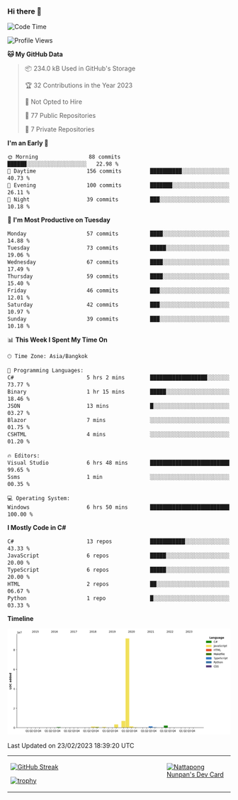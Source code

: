 ### Hi there 👋

<!--START_SECTION:waka-->
![Code Time](http://img.shields.io/badge/Code%20Time-449%20hrs%2036%20mins-blue)

![Profile Views](http://img.shields.io/badge/Profile%20Views-0-blue)

**🐱 My GitHub Data** 

> 📦 234.0 kB Used in GitHub's Storage 
 > 
> 🏆 32 Contributions in the Year 2023
 > 
> 🚫 Not Opted to Hire
 > 
> 📜 77 Public Repositories 
 > 
> 🔑 7 Private Repositories 
 > 
**I'm an Early 🐤** 

```text
🌞 Morning                88 commits          ██████░░░░░░░░░░░░░░░░░░░   22.98 % 
🌆 Daytime                156 commits         ██████████░░░░░░░░░░░░░░░   40.73 % 
🌃 Evening                100 commits         ███████░░░░░░░░░░░░░░░░░░   26.11 % 
🌙 Night                  39 commits          ███░░░░░░░░░░░░░░░░░░░░░░   10.18 % 
```
📅 **I'm Most Productive on Tuesday** 

```text
Monday                   57 commits          ████░░░░░░░░░░░░░░░░░░░░░   14.88 % 
Tuesday                  73 commits          █████░░░░░░░░░░░░░░░░░░░░   19.06 % 
Wednesday                67 commits          ████░░░░░░░░░░░░░░░░░░░░░   17.49 % 
Thursday                 59 commits          ████░░░░░░░░░░░░░░░░░░░░░   15.40 % 
Friday                   46 commits          ███░░░░░░░░░░░░░░░░░░░░░░   12.01 % 
Saturday                 42 commits          ███░░░░░░░░░░░░░░░░░░░░░░   10.97 % 
Sunday                   39 commits          ███░░░░░░░░░░░░░░░░░░░░░░   10.18 % 
```


📊 **This Week I Spent My Time On** 

```text
🕑︎ Time Zone: Asia/Bangkok

💬 Programming Languages: 
C#                       5 hrs 2 mins        ██████████████████░░░░░░░   73.77 % 
Binary                   1 hr 15 mins        █████░░░░░░░░░░░░░░░░░░░░   18.46 % 
JSON                     13 mins             █░░░░░░░░░░░░░░░░░░░░░░░░   03.27 % 
Blazor                   7 mins              ░░░░░░░░░░░░░░░░░░░░░░░░░   01.75 % 
CSHTML                   4 mins              ░░░░░░░░░░░░░░░░░░░░░░░░░   01.20 % 

🔥 Editors: 
Visual Studio            6 hrs 48 mins       █████████████████████████   99.65 % 
Ssms                     1 min               ░░░░░░░░░░░░░░░░░░░░░░░░░   00.35 % 

💻 Operating System: 
Windows                  6 hrs 50 mins       █████████████████████████   100.00 % 
```

**I Mostly Code in C#** 

```text
C#                       13 repos            ███████████░░░░░░░░░░░░░░   43.33 % 
JavaScript               6 repos             █████░░░░░░░░░░░░░░░░░░░░   20.00 % 
TypeScript               6 repos             █████░░░░░░░░░░░░░░░░░░░░   20.00 % 
HTML                     2 repos             ██░░░░░░░░░░░░░░░░░░░░░░░   06.67 % 
Python                   1 repo              █░░░░░░░░░░░░░░░░░░░░░░░░   03.33 % 
```



**Timeline**

![Lines of Code chart](https://raw.githubusercontent.com/aixasz/aixasz/main/assets/bar_graph.png)


 Last Updated on 23/02/2023 18:39:20 UTC
<!--END_SECTION:waka-->

<table>
<tr>
<td width="70%" valign="top">
 
 [![GitHub Streak](http://github-readme-streak-stats.herokuapp.com?user=aixasz&theme=github-dark&hide_border=true&date_format=%5BY%20%5DM%20j)](https://git.io/streak-stats)

 [![trophy](https://github-profile-trophy.vercel.app/?username=aixasz&theme=onedark)](https://github.com/ryo-ma/github-profile-trophy)
 </td>
<td width="30%" valign="top">
 
<a href="https://app.daily.dev/aixasz"><img src="https://api.daily.dev/devcards/403207936e6547c9a85ea449e9f3abe8.png?r=re8" alt="Nattapong Nunpan's Dev Card"/></a>

 </td>
</tr>
</table>
 
